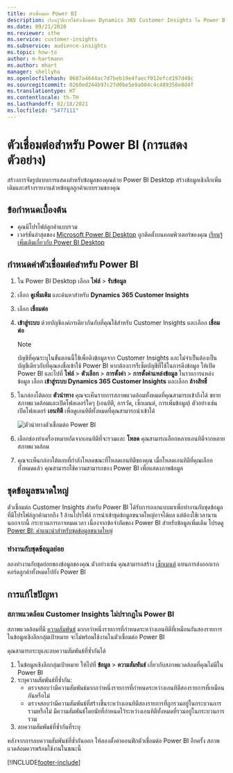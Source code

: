 ```yaml
---
title: ตัวเชื่อมต่อ Power BI
description: เรียนรู้วิธีการใช้ตัวเชื่อมต่อ Dynamics 365 Customer Insights ใน Power BI
ms.date: 09/21/2020
ms.reviewer: sthe
ms.service: customer-insights
ms.subservice: audience-insights
ms.topic: how-to
author: m-hartmann
ms.author: mhart
manager: shellyha
ms.openlocfilehash: 0607a4644ac7d7beb19e4faecf012efcd197d48c
ms.sourcegitcommit: 0260ed244b97c2fd0be5e9a084c4c489358e8d4f
ms.translationtype: HT
ms.contentlocale: th-TH
ms.lasthandoff: 02/18/2021
ms.locfileid: "5477111"
---
```

# <a name="connector-for-power-bi-preview"></a>ตัวเชื่อมต่อสำหรับ Power BI (การแสดงตัวอย่าง)

สร้างการจัดรูปแบบการแสดงสำหรับข้อมูลของคุณด้วย Power BI Desktop สร้างข้อมูลเชิงลึกเพิ่มเติมและสร้างรายงานด้วยข้อมูลลูกค้าแบบรวมของคุณ

## <a name="prerequisites"></a>ข้อกำหนดเบื้องต้น

- คุณมีโปรไฟล์ลูกค้าแบบรวม
- เวอร์ชันล่าสุดของ [Microsoft Power BI Desktop](https://powerbi.microsoft.com/desktop/) ถูกติดตั้งบนคอมพิวเตอร์ของคุณ [เรียนรู้เพิ่มเติมเกี่ยวกับ Power BI Desktop](https://docs.microsoft.com/power-bi/desktop-what-is-desktop)

## <a name="configure-the-connector-for-power-bi"></a>กำหนดค่าตัวเชื่อมต่อสำหรับ Power BI

1. ใน Power BI Desktop เลือก **ไฟล์** > **รับข้อมูล**

1. เลือก **ดูเพิ่มเติม** และค้นหาสำหรับ **Dynamics 365 Customer Insights**

1. เลือก **เชื่อมต่อ**

1. **เข้าสู่ระบบ** ด้วยบัญชีองค์กรเดียวกันกับที่คุณใช้สำหรับ Customer Insights และเลือก **เชื่อมต่อ**
   > [!NOTE]
   > บัญชีที่คุณระบุในขั้นตอนนี้ใช้เพื่อดึงข้อมูลจาก Customer Insights และไม่จำเป็นต้องเป็นบัญชีเดียวกับที่คุณลงชื่อเข้าใช้ Power BI หากต้องการรีเซ็ตบัญชีที่ใช้ในการดึงข้อมูล ให้เปิด Power BI และไปที่ **ไฟล์** > **ตัวเลือก** > **การตั้งค่า** > **การตั้งค่าแหล่งข้อมูล** ในรายการแหล่งข้อมูล เลือก **เข้าสู่ระบบ Dynamics 365 Customer Insights** และเลือก **ล้างสิทธิ์**  

1. ในกล่องโต้ตอบ **ตัวนำทาง** คุณจะเห็นรายการสภาพแวดล้อมทั้งหมดที่คุณสามารถเข้าถึงได้ ขยายสภาพแวดล้อมและเปิดโฟลเดอร์ใดๆ (เอนทิตี, การวัด, เซ็กเมนต์, การเพิ่มข้อมูล) ตัวอย่างเช่น เปิดโฟลเดอร์ **เอนทิตี** เพื่อดูเอนทิตีทั้งหมดที่คุณสามารถนำเข้าได้

   ![ตัวนำทางตัวเชื่อมต่อ Power BI](media/power-bi-navigator.png "ตัวนำทางตัวเชื่อมต่อ Power BI")

1. เลือกช่องทำเครื่องหมายถัดจากเอนทิตีที่จะรวมและ **โหลด** คุณสามารถเลือกหลายเอนทิตีจากหลายสภาพแวดล้อม

1. คุณจะเห็นกล่องโต้ตอบที่กำลังโหลดขณะที่โหลดเอนทิตีของคุณ เมื่อโหลดเอนทิตีที่คุณเลือกทั้งหมดแล้ว คุณสามารถใช้ความสามารถของ Power BI เพื่อแสดงภาพข้อมูล

## <a name="large-data-sets"></a>ชุดข้อมูลขนาดใหญ่

ตัวเชื่อมต่อ Customer Insights สำหรับ Power BI ได้รับการออกแบบมาเพื่อทำงานกับชุดข้อมูลที่มีโปรไฟล์ลูกค้ามากถึง 1 ล้านโปรไฟล์ การนำเข้าชุดข้อมูลขนาดใหญ่อาจได้ผล แต่ต้องใช้เวลานาน นอกจากนี้ กระบวนการอาจหมดเวลา เนื่องจากข้อจำกัดของ Power BI สำหรับข้อมูลเพิ่มเติม โปรดดู [Power BI: คำแนะนำสำหรับชุดข้อมูลขนาดใหญ่](https://docs.microsoft.com/power-bi/admin/service-premium-what-is#large-datasets) 

### <a name="work-with-a-subset-of-data"></a>ทำงานกับชุดข้อมูลย่อย

ลองทำงานกับชุดย่อยของข้อมูลของคุณ ตัวอย่างเช่น คุณสามารถสร้าง [เซ็กเมนต์](segments.md) แทนการส่งออกเรกคอร์ดลูกค้าทั้งหมดไปยัง Power BI

## <a name="troubleshooting"></a>การแก้ไขปัญหา

### <a name="customer-insights-environment-doesnt-show-in-power-bi"></a>สภาพแวดล้อม Customer Insights ไม่ปรากฏใน Power BI

สภาพแวดล้อมที่มี [ความสัมพันธ์](relationships.md) มากกว่าหนึ่งรายการที่กำหนดระหว่างเอนทิตีที่เหมือนกันสองรายการในข้อมูลเชิงลึกกลุ่มเป้าหมาย จะไม่พร้อมใช้งานในตัวเชื่อมต่อ Power BI

คุณสามารถระบุและลบความสัมพันธ์ที่ซ้ำกันได้

1. ในข้อมูลเชิงลึกกลุ่มเป้าหมาย ให้ไปที่ **ข้อมูล** > **ความสัมพันธ์** เกี่ยวกับสภาพแวดล้อมที่คุณไม่มีใน Power BI
2. ระบุความสัมพันธ์ที่ซ้ำกัน:
   - ตรวจสอบว่ามีความสัมพันธ์มากกว่าหนึ่งรายการที่กำหนดระหว่างเอนทิตีสองรายการที่เหมือนกันหรือไม่
   - ตรวจสอบว่ามีความสัมพันธ์ที่สร้างขึ้นระหว่างเอนทิตีสองรายการที่ถูกรวมอยู่ในกระบวนการรวมหรือไม่ มีความสัมพันธ์โดยนัยที่กำหนดไว้ระหว่างเอนทิตีทั้งหมดที่รวมอยู่ในกระบวนการรวม
3. ลบความสัมพันธ์ที่ซ้ำกันที่ระบุ

หลังจากการลบความสัมพันธ์ที่ซ้ำกันออก ให้ลองตั้งค่าคอนฟิกตัวเชื่อมต่อ Power BI อีกครั้ง สภาพแวดล้อมควรพร้อมใช้งานในขณะนี้

[!INCLUDE[footer-include](../includes/footer-banner.md)]

